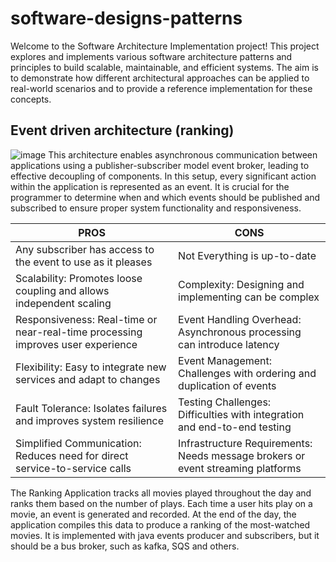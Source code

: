 # software-designs-patterns
Welcome to the Software Architecture Implementation project! This project explores and implements various software architecture patterns and principles to build scalable, maintainable, and efficient systems. The aim is to demonstrate how different architectural approaches can be applied to real-world scenarios and to provide a reference implementation for these concepts.
## Event driven architecture (ranking)
![image](https://github.com/user-attachments/assets/5a24382d-0c31-454e-97fc-fb4a60417b9c)
This architecture enables asynchronous communication between applications using a publisher-subscriber model event broker, leading to effective decoupling of components. In this setup, every significant action within the application is represented as an event. It is crucial for the programmer to determine when and which events should be published and subscribed to ensure proper system functionality and responsiveness.

PROS  | CONS
------------- | -------------
Any subscriber has access to the event to use as it pleases	| Not Everything is up-to-date
Scalability: Promotes loose coupling and allows independent scaling |	Complexity: Designing and implementing can be complex
Responsiveness: Real-time or near-real-time processing improves user experience |	Event Handling Overhead: Asynchronous processing can introduce latency
Flexibility: Easy to integrate new services and adapt to changes	| Event Management: Challenges with ordering and duplication of events
Fault Tolerance: Isolates failures and improves system resilience |	Testing Challenges: Difficulties with integration and end-to-end testing
Simplified Communication: Reduces need for direct service-to-service calls | Infrastructure Requirements: Needs message brokers or event streaming platforms

The Ranking Application tracks all movies played throughout the day and ranks them based on the number of plays. Each time a user hits play on a movie, an event is generated and recorded. At the end of the day, the application compiles this data to produce a ranking of the most-watched movies.
It is implemented with java events producer and subscribers, but it should be a bus broker, such as kafka, SQS and others.
